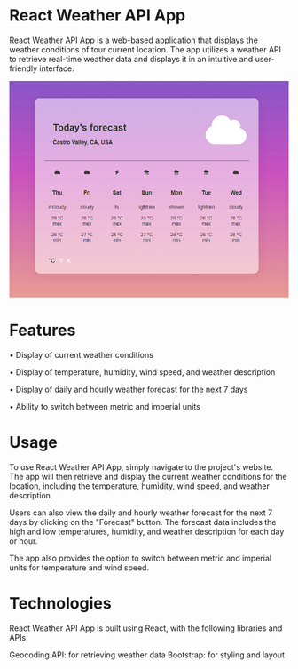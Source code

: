 # React Weather API App

React Weather API App is a web-based application that displays the weather conditions of tour current location.
The app utilizes a weather API to retrieve real-time weather data and displays it in an intuitive and user-friendly interface.

<p align="center">
<img src="./weatherApps.PNG" alt="weather App">
</p>

# Features

• Display of current weather conditions

• Display of temperature, humidity, wind speed, and weather description

• Display of daily and hourly weather forecast for the next 7 days

• Ability to switch between metric and imperial units

# Usage

To use React Weather API App, simply navigate to the project's website.
The app will then retrieve and display the current weather conditions for the location, including the temperature, humidity, wind speed, and weather description.

Users can also view the daily and hourly weather forecast for the next 7 days by clicking on the "Forecast" button. The forecast data includes the high and low temperatures, humidity, and weather description for each day or hour.

The app also provides the option to switch between metric and imperial units for temperature and wind speed.

# Technologies

React Weather API App is built using React, with the following libraries and APIs:

Geocoding API: for retrieving weather data
Bootstrap: for styling and layout
